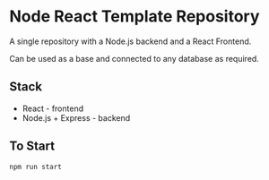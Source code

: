 # Node React Template Repository

A single repository with a Node.js backend and a React Frontend.

Can be used as a base and connected to any database as required.

## Stack

- React - frontend
- Node.js + Express - backend

## To Start

`npm run start`



